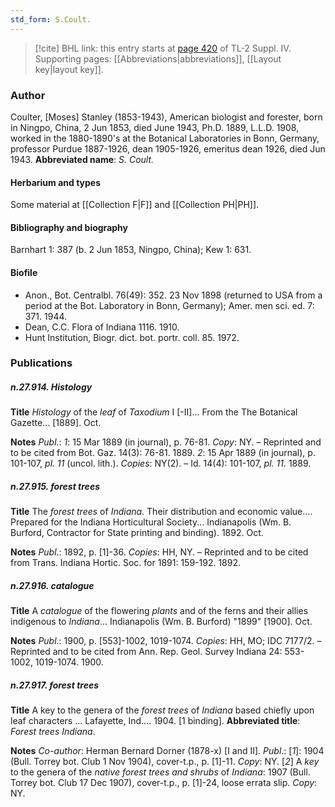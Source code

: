 ```yaml
---
std_form: S.Coult.
---
```


> [!cite] BHL link: this entry starts at [page 420](https://www.biodiversitylibrary.org/page/33266097) of TL-2 Suppl. IV.
> Supporting pages: [[Abbreviations|abbreviations]], [[Layout key|layout key]].

### Author

Coulter, \[Moses\] Stanley (1853-1943), American biologist and forester, born in Ningpo, China, 2 Jun 1853, died June 1943, Ph.D. 1889, L.L.D. 1908, worked in the 1880-1890's at the Botanical Laboratories in Bonn, Germany, professor Purdue 1887-1926, dean 1905-1926, emeritus dean 1926, died Jun 1943. 
**Abbreviated name**: *S. Coult.*

#### Herbarium and types

Some material at [[Collection F|F]] and [[Collection PH|PH]].

#### Bibliography and biography

Barnhart 1: 387 (b. 2 Jun 1853, Ningpo, China); Kew 1: 631.

#### Biofile

- Anon., Bot. Centralbl. 76(49): 352. 23 Nov 1898 (returned to USA from a period at the Bot. Laboratory in Bonn, Germany); Amer. men sci. ed. 7: 371. 1944.
- Dean, C.C. Flora of Indiana 1116. 1910.
- Hunt Institution, Biogr. dict. bot. portr. coll. 85. 1972.

### Publications

##### n.27.914. Histology

**Title**
*Histology* of the *leaf* of *Taxodium* I \[-II\]... From the The Botanical Gazette... \[1889\]. Oct.

**Notes**
*Publ*.: *1*: 15 Mar 1889 (in journal), p. 76-81. *Copy*: NY. – Reprinted and to be cited from Bot. Gaz. 14(3): 76-81. 1889.
*2*: 15 Apr 1889 (in journal), p. 101-107, *pl. 11* (uncol. lith.). *Copies*: NY(2). – Id. 14(4): 101-107, *pl. 11.* 1889.

##### n.27.915. forest trees

**Title**
The *forest trees* of *Indiana*. Their distribution and economic value.... Prepared for the Indiana Horticultural Society... Indianapolis (Wm. B. Burford, Contractor for State printing and binding). 1892. Oct.

**Notes**
*Publ*.: 1892, p. \[1\]-36. *Copies*: HH, NY. – Reprinted and to be cited from Trans. Indiana Hortic. Soc. for 1891: 159-192. 1892.

##### n.27.916. catalogue

**Title**
A *catalogue* of the flowering *plants* and of the ferns and their allies indigenous to *Indiana*... Indianapolis (Wm. B. Burford) "1899" \[1900\]. Oct.

**Notes**
*Publ*.: 1900, p. \[553\]-1002, 1019-1074. *Copies*: HH, MO; IDC 7177/2. – Reprinted and to be cited from Ann. Rep. Geol. Survey Indiana 24: 553-1002, 1019-1074. 1900.

##### n.27.917. forest trees

**Title**
A key to the genera of the *forest trees* of *Indiana* based chiefly upon leaf characters ... Lafayette, Ind.... 1904. \[1 binding\].
**Abbreviated title**: *Forest trees Indiana*.

**Notes**
*Co-author*: Herman Bernard Dorner (1878-x) \[I and II\].
*Publ*.: \[*1*\]: 1904 (Bull. Torrey bot. Club 1 Nov 1904), cover-t.p., p. \[1\]-11. *Copy*: NY.
\[*2*\] A *key* to the genera of the *native forest trees and shrubs* of *Indiana*: 1907 (Bull. Torrey bot. Club 17 Dec 1907), cover-t.p., p. \[1\]-24, loose errata slip. *Copy*: NY.

